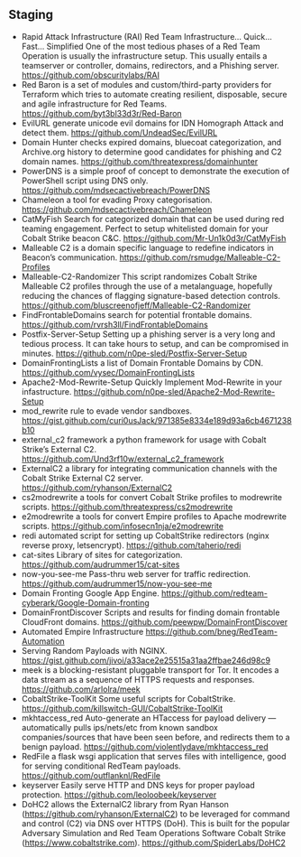## Staging
- Rapid Attack Infrastructure (RAI) Red Team Infrastructure… Quick… Fast… Simplified One of the most tedious phases of a Red Team Operation is usually the infrastructure setup. This usually entails a teamserver or controller, domains, redirectors, and a Phishing server. https://github.com/obscuritylabs/RAI
- Red Baron is a set of modules and custom/third-party providers for Terraform which tries to automate creating resilient, disposable, secure and agile infrastructure for Red Teams. https://github.com/byt3bl33d3r/Red-Baron
- EvilURL generate unicode evil domains for IDN Homograph Attack and detect them. https://github.com/UndeadSec/EvilURL
- Domain Hunter checks expired domains, bluecoat categorization, and Archive.org history to determine good candidates for phishing and C2 domain names. https://github.com/threatexpress/domainhunter
- PowerDNS is a simple proof of concept to demonstrate the execution of PowerShell script using DNS only. https://github.com/mdsecactivebreach/PowerDNS
- Chameleon a tool for evading Proxy categorisation. https://github.com/mdsecactivebreach/Chameleon
- CatMyFish Search for categorized domain that can be used during red teaming engagement. Perfect to setup whitelisted domain for your Cobalt Strike beacon C&C. https://github.com/Mr-Un1k0d3r/CatMyFish
- Malleable C2 is a domain specific language to redefine indicators in Beacon’s communication. https://github.com/rsmudge/Malleable-C2-Profiles
- Malleable-C2-Randomizer This script randomizes Cobalt Strike Malleable C2 profiles through the use of a metalanguage, hopefully reducing the chances of flagging signature-based detection controls. https://github.com/bluscreenofjeff/Malleable-C2-Randomizer
- FindFrontableDomains search for potential frontable domains. https://github.com/rvrsh3ll/FindFrontableDomains
- Postfix-Server-Setup Setting up a phishing server is a very long and tedious process. It can take hours to setup, and can be compromised in minutes. https://github.com/n0pe-sled/Postfix-Server-Setup
- DomainFrontingLists a list of Domain Frontable Domains by CDN. https://github.com/vysec/DomainFrontingLists
- Apache2-Mod-Rewrite-Setup Quickly Implement Mod-Rewrite in your infastructure. https://github.com/n0pe-sled/Apache2-Mod-Rewrite-Setup
- mod_rewrite rule to evade vendor sandboxes. https://gist.github.com/curi0usJack/971385e8334e189d93a6cb4671238b10
- external_c2 framework a python framework for usage with Cobalt Strike’s External C2. https://github.com/Und3rf10w/external_c2_framework
- ExternalC2 a library for integrating communication channels with the Cobalt Strike External C2 server. https://github.com/ryhanson/ExternalC2
- cs2modrewrite a tools for convert Cobalt Strike profiles to modrewrite scripts. https://github.com/threatexpress/cs2modrewrite
- e2modrewrite a tools for convert Empire profiles to Apache modrewrite scripts. https://github.com/infosecn1nja/e2modrewrite
- redi automated script for setting up CobaltStrike redirectors (nginx reverse proxy, letsencrypt). https://github.com/taherio/redi
- cat-sites Library of sites for categorization. https://github.com/audrummer15/cat-sites
- now-you-see-me Pass-thru web server for traffic redirection. https://github.com/audrummer15/now-you-see-me
- Domain Fronting Google App Engine. https://github.com/redteam-cyberark/Google-Domain-fronting
- DomainFrontDiscover Scripts and results for finding domain frontable CloudFront domains. https://github.com/peewpw/DomainFrontDiscover
- Automated Empire Infrastructure https://github.com/bneg/RedTeam-Automation
- Serving Random Payloads with NGINX. https://gist.github.com/jivoi/a33ace2e25515a31aa2ffbae246d98c9
- meek is a blocking-resistant pluggable transport for Tor. It encodes a data stream as a sequence of HTTPS requests and responses. https://github.com/arlolra/meek
- CobaltStrike-ToolKit Some useful scripts for CobaltStrike. https://github.com/killswitch-GUI/CobaltStrike-ToolKit
- mkhtaccess_red Auto-generate an HTaccess for payload delivery — automatically pulls ips/nets/etc from known sandbox companies/sources that have been seen before, and redirects them to a benign payload. https://github.com/violentlydave/mkhtaccess_red
- RedFile a flask wsgi application that serves files with intelligence, good for serving conditional RedTeam payloads. https://github.com/outflanknl/RedFile
- keyserver Easily serve HTTP and DNS keys for proper payload protection. https://github.com/leoloobeek/keyserver
- DoHC2 allows the ExternalC2 library from Ryan Hanson (https://github.com/ryhanson/ExternalC2) to be leveraged for command and control (C2) via DNS over HTTPS (DoH). This is built for the popular Adversary Simulation and Red Team Operations Software Cobalt Strike (https://www.cobaltstrike.com). https://github.com/SpiderLabs/DoHC2
